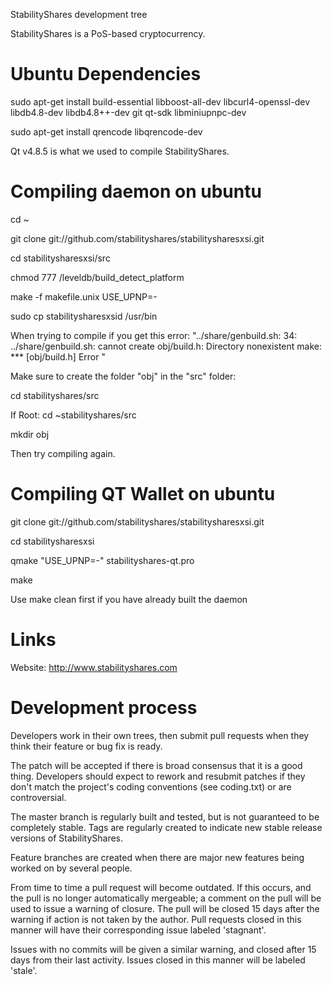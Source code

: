 
StabilityShares development tree

StabilityShares is a PoS-based cryptocurrency.

Ubuntu Dependencies
===================
sudo apt-get install build-essential libboost-all-dev libcurl4-openssl-dev libdb4.8-dev libdb4.8++-dev git qt-sdk libminiupnpc-dev

sudo apt-get install qrencode libqrencode-dev 

Qt v4.8.5 is what we used to compile StabilityShares.

Compiling daemon on ubuntu
========================
cd ~

git clone git://github.com/stabilityshares/stabilitysharesxsi.git

cd stabilitysharesxsi/src

chmod 777 /leveldb/build_detect_platform

make -f makefile.unix USE_UPNP=-

sudo cp stabilitysharesxsid /usr/bin


When trying to compile if you get this error: "../share/genbuild.sh: 34: ../share/genbuild.sh: cannot create obj/build.h: Directory nonexistent
make: *** [obj/build.h] Error "

Make sure to create the folder "obj" in the "src" folder:

cd stabilityshares/src

If Root: cd ~stabilityshares/src

mkdir obj

Then try compiling again.


Compiling QT Wallet on ubuntu
========================

git clone git://github.com/stabilityshares/stabilitysharesxsi.git

cd stabilitysharesxsi

qmake "USE_UPNP=-" stabilityshares-qt.pro

make

Use make clean first if you have already built the daemon

Links
======

Website: http://www.stabilityshares.com


Development process
===========================

Developers work in their own trees, then submit pull requests when
they think their feature or bug fix is ready.

The patch will be accepted if there is broad consensus that it is a
good thing.  Developers should expect to rework and resubmit patches
if they don't match the project's coding conventions (see coding.txt)
or are controversial.

The master branch is regularly built and tested, but is not guaranteed
to be completely stable. Tags are regularly created to indicate new
stable release versions of StabilityShares.

Feature branches are created when there are major new features being
worked on by several people.

From time to time a pull request will become outdated. If this occurs, and
the pull is no longer automatically mergeable; a comment on the pull will
be used to issue a warning of closure. The pull will be closed 15 days
after the warning if action is not taken by the author. Pull requests closed
in this manner will have their corresponding issue labeled 'stagnant'.

Issues with no commits will be given a similar warning, and closed after
15 days from their last activity. Issues closed in this manner will be 
labeled 'stale'.
